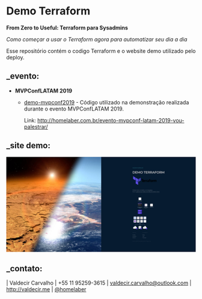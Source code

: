 # Demo Terraform

**From Zero to Useful: Terraform para Sysadmins** 

_Como começar a usar o Terraform agora para automatizar seu dia a dia_

Esse repositório contém o codigo Terraform e o website demo utilizado pelo deploy.

## _evento:

- **MVPConfLATAM 2019**
  - [demo-mvpconf2019](https://github.com/valdecircarvalho/terraform-demo/tree/master/demo-mvpconf2019) - Código utilizado na demonstração realizada durante o evento MVPConfLATAM 2019.

    Link: http://homelaber.com.br/evento-mvpconf-latam-2019-vou-palestrar/


## _site demo:

![Site Demo](/images/demo.jpg)

## _contato:

| Valdecir Carvalho | +55 11 95259-3615 | valdecir.carvalho@outlook.com | http://valdecir.me | [@homelaber](https://twitter.com/homelaber)